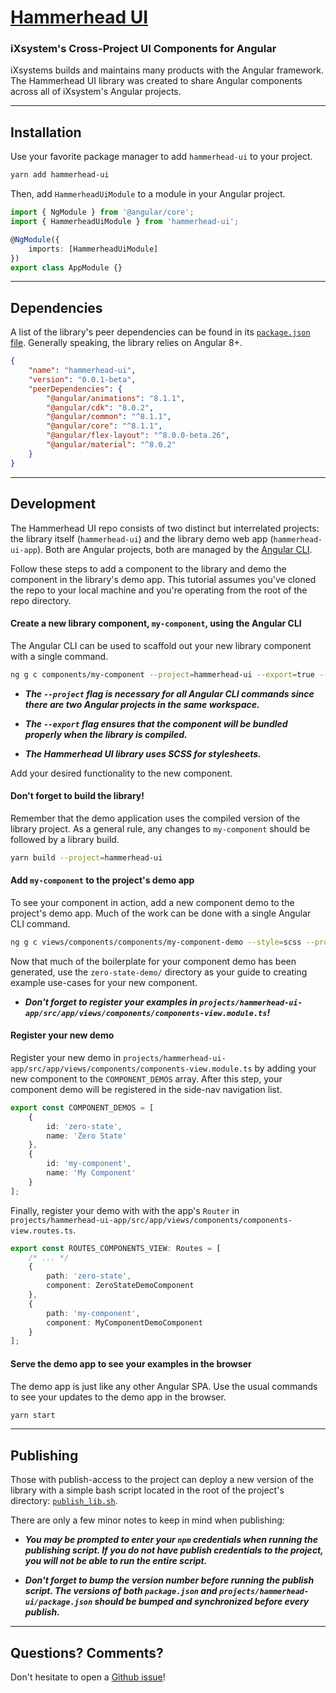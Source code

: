 # [Hammerhead UI](https://ixsystems.github.io/hammerhead-ui/)

### iXsystem's Cross-Project UI Components for Angular

iXsystems builds and maintains many products with the Angular framework. The Hammerhead UI library was created to share Angular components across all of iXsystem's Angular projects.

---

## Installation

Use your favorite package manager to add `hammerhead-ui` to your project.

```sh
yarn add hammerhead-ui
```

Then, add `HammerheadUiModule` to a module in your Angular project.

```ts
import { NgModule } from '@angular/core';
import { HammerheadUiModule } from 'hammerhead-ui';

@NgModule({
    imports: [HammerheadUiModule]
})
export class AppModule {}
```

---

## Dependencies

A list of the library's peer dependencies can be found in its [`package.json` file](https://github.com/iXsystems/hammerhead-ui/blob/master/projects/hammerhead-ui/package.json). Generally speaking, the library relies on Angular 8+.

```json
{
    "name": "hammerhead-ui",
    "version": "0.0.1-beta",
    "peerDependencies": {
        "@angular/animations": "8.1.1",
        "@angular/cdk": "8.0.2",
        "@angular/common": "^8.1.1",
        "@angular/core": "^8.1.1",
        "@angular/flex-layout": "^8.0.0-beta.26",
        "@angular/material": "^8.0.2"
    }
}
```

---

## Development

The Hammerhead UI repo consists of two distinct but interrelated projects: the library itself (`hammerhead-ui`) and the library demo web app (`hammerhead-ui-app`). Both are Angular projects, both are managed by the [Angular CLI](https://cli.angular.io/).

Follow these steps to add a component to the library and demo the component in the library's demo app. This tutorial assumes you've cloned the repo to your local machine and you're operating from the root of the repo directory.

#### Create a new library component, `my-component`, using the Angular CLI

The Angular CLI can be used to scaffold out your new library component with a single command.

```sh
ng g c components/my-component --project=hammerhead-ui --export=true --style=scss
```

-   **_The `--project` flag is necessary for all Angular CLI commands since there are two Angular projects in the same workspace._**

-   **_The `--export` flag ensures that the component will be bundled properly when the library is compiled._**

-   **_The Hammerhead UI library uses SCSS for stylesheets._**

Add your desired functionality to the new component.

#### Don't forget to build the library!

Remember that the demo application uses the compiled version of the library project. As a general rule, any changes to `my-component` should be followed by a library build.

```sh
yarn build --project=hammerhead-ui
```

#### Add `my-component` to the project's demo app

To see your component in action, add a new component demo to the project's demo app. Much of the work can be done with a single Angular CLI command.

```sh
ng g c views/components/components/my-component-demo --style=scss --project=hammerhead-ui-app
```

Now that much of the boilerplate for your component demo has been generated, use the `zero-state-demo/` directory as your guide to creating example use-cases for your new component.

-   **_Don't forget to register your examples in `projects/hammerhead-ui-app/src/app/views/components/components-view.module.ts`!_**

#### Register your new demo

Register your new demo in `projects/hammerhead-ui-app/src/app/views/components/components-view.module.ts` by adding your new component to the `COMPONENT_DEMOS` array. After this step, your component demo will be registered in the side-nav navigation list.

```ts
export const COMPONENT_DEMOS = [
    {
        id: 'zero-state',
        name: 'Zero State'
    },
    {
        id: 'my-component',
        name: 'My Component'
    }
];
```

Finally, register your demo with with the app's `Router` in `projects/hammerhead-ui-app/src/app/views/components/components-view.routes.ts`.

```ts
export const ROUTES_COMPONENTS_VIEW: Routes = [
    /* ... */
    {
        path: 'zero-state',
        component: ZeroStateDemoComponent
    },
    {
        path: 'my-component',
        component: MyComponentDemoComponent
    }
];
```

#### Serve the demo app to see your examples in the browser

The demo app is just like any other Angular SPA. Use the usual commands to see your updates to the demo app in the browser.

```sh
yarn start
```

---

## Publishing

Those with publish-access to the project can deploy a new version of the library with a simple bash script located in the root of the project's directory: [`publish_lib.sh`](https://github.com/iXsystems/hammerhead-ui/blob/master/publish_lib.sh).

There are only a few minor notes to keep in mind when publishing:

-   **_You may be prompted to enter your `npm` credentials when running the publishing script. If you do not have publish credentials to the project, you will not be able to run the entire script._**

-   **_Don't forget to bump the version number before running the publish script. The versions of both `package.json` and `projects/hammerhead-ui/package.json` should be bumped and synchronized before every publish._**

---

## Questions? Comments?

Don't hesitate to open a [Github issue](https://github.com/iXsystems/hammerhead-ui/issues/new)!
